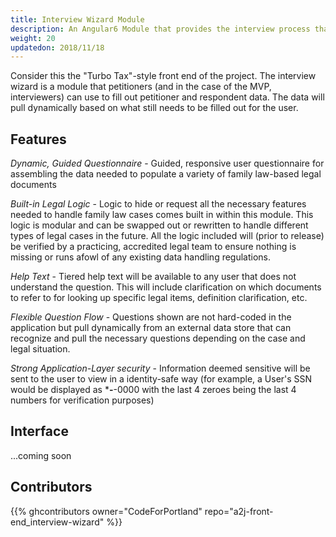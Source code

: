 ```yaml
---
title: Interview Wizard Module
description: An Angular6 Module that provides the interview process that collects personal information.
weight: 20
updatedon: 2018/11/18
---
```


Consider this the "Turbo Tax"-style front end of the project. The interview wizard is a module that petitioners (and in the case of the MVP, interviewers) can use to fill out petitioner and respondent data.  The data will pull dynamically based on what still needs to be filled out for the user.  

## Features

*Dynamic, Guided Questionnaire* - Guided, responsive user questionnaire for assembling the data needed to populate a variety of family law-based legal documents

*Built-in Legal Logic* - Logic to hide or request all the necessary features needed to handle family law cases comes built in within this module.  This logic is modular and can be swapped out or rewritten to handle different types of legal cases in the future.  All the logic included will (prior to release) be verified by a practicing, accredited legal team to ensure nothing is missing or runs afowl of any existing data handling regulations.

*Help Text* - Tiered help text will be available to any user that does not understand the question.  This will include clarification on which documents to refer to for looking up specific legal items, definition clarification, etc.  

*Flexible Question Flow* - Questions shown are not hard-coded in the application but pull dynamically from an external data store that can recognize and pull the necessary questions depending on the case and legal situation.

*Strong Application-Layer security* - Information deemed sensitive will be sent to the user to view in a identity-safe way (for example, a User's SSN would be displayed as ***-**-0000 with the last 4 zeroes being the last 4 numbers for verification purposes)


## Interface

...coming soon

## Contributors

{{% ghcontributors owner="CodeForPortland" repo="a2j-front-end_interview-wizard" %}}
